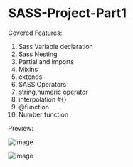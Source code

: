 # SASS-Project-Part1

Covered Features:

1. Sass Variable declaration
2. Sass Nesting
3. Partial and imports
4. Mixins
5. extends
6. SASS Operators
7. string,numeric operator
8. interpolation #{}
9. @function
10. Number function

Preview:

![image](https://user-images.githubusercontent.com/15225177/229758428-1f29b289-9216-4960-8a6e-0b5c405256fd.png)

![image](https://user-images.githubusercontent.com/15225177/229758784-d8c1b58a-5fc7-4e24-aadf-4879b59fd7f8.png)
